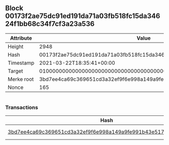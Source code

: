 ## Block 00173f2ae75dc91ed191da71a03fb518fc15da34624f1bb68c34f7cf3a23a536

Attribute | Value
--- | ---
Height | 2948
Hash | 00173f2ae75dc91ed191da71a03fb518fc15da34624f1bb68c34f7cf3a23a536
Timestamp | 2021-03-22T18:35:41+00:00
Target | 0100000000000000000000000000000000000000000000000000000000000000
Merke root | 3bd7ee4ca69c369651cd3a32ef9f6e998a149a9fe991b43e5172e204d73d115c
Nonce | 165

```

```

### Transactions

Hash | Amount
--- | ---
[3bd7ee4ca69c369651cd3a32ef9f6e998a149a9fe991b43e5172e204d73d115c](3bd7ee4ca69c369651cd3a32ef9f6e998a149a9fe991b43e5172e204d73d115c.md) | 10.00000000 SKEPTI 
